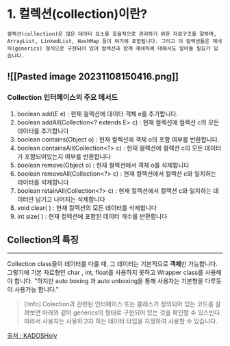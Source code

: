 # ****1. 컬렉션(collection)이란?****

```
컬렉션(collection)은 많은 데이터 요소를 효율적으로 관리하기 위한 자료구조를 말하며, ArrayList, LinkedList, HashMap 등이 여기에 포함됩니다. 그리고 이 컬렉션들은 제네릭(generics) 형식으로 구현되어 있어 컬렉션과 함께 제네릭에 대해서도 알아둘 필요가 있습니다. 
```
![[Pasted image 20231108150416.png]]
---

### **Collection 인터페이스의 주요 메서드**

1. boolean add(E e) : 현재 컬렉션에 데이터 객체 e를 추가합니다.
2. boolean addAll(Collection<? extends E> c) : 현재 컬렉션에 컬렉션 c의 모든 데이터를 추가합니다
3. boolean contains(Object o) : 현재 컬렉션에 객체 o의 포함 여부를 반환합니다.
4. boolean containsAll(Collection<?> c) : 현재 컬렉션에 컬렉션 c의 모든 데이터가 포함되어있는지 여부를 반환합니다
5. boolean remove(Object o) : 현재 컬렉션에서 객체 o를 삭제합니다
6. boolean removeAll(Collection<?> c) : 현재 컬렉션에서 컬렉션 c와 일치하는 데이터를 삭제합니다
7. boolean retainAll(Collection<?> c) : 현재 컬렉션에서 컬렉션 c와 일치하는 데이터만 남기고 나머지는 삭제합니다
8. void clear( ) : 현재 컬렉션의 모든 데이터를 삭제합니다
9. int size( ) : 현재 컬렉션에 포함된 데이터 개수를 반환합니다

## Collection의 특징
---
Collection class들이 데이터를 다룰 때, 그 데이터는 기본적으로 **객체**만 가능합니다.
그렇기에 기본 자료형인 char , int, float를 사용하지 못하고 Wrapper class를 사용해야 합니다.
"하지만 auto boxing 과 auto unboxing을 통해 사용자는 기본형을 다루듯이 사용가능 합니다."

>[!info]
> Colection과 관련된 인터페이스 또는 클래스가 정의되어 있는 코드를 살펴보면 아래와 같이 generics의 형태로 구현되어 있는 것을 확인할 수 있스빈다. 따라서 사용자는 사용하고자 하는 데이터 타입을 지정하여 사용할 수 있습니다.
> 

[출처 : KADOSHoly](https://kadosholy.tistory.com/117)
